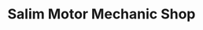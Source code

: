 ---
title: "Salim Motor Mechanic Shop"
url: /karachi/salim-motor-mechanic-shop/
shop: motorcycle
---